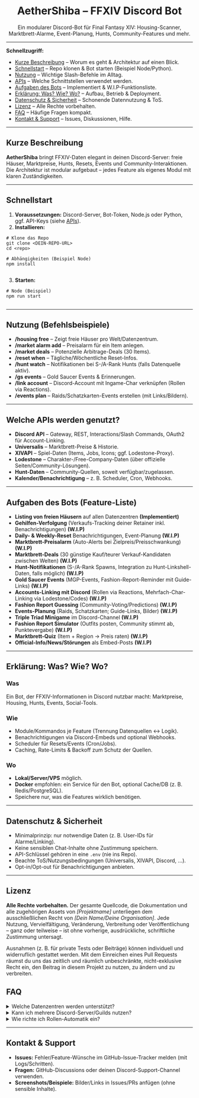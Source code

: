 <!-- README for GitHub (pure HTML, no CSS) -->

<h1 align="center">AetherShiba – FFXIV Discord Bot</h1>

<p align="center">
  Ein modularer Discord-Bot für Final Fantasy XIV: Housing-Scanner, Marktbrett-Alarme, Event-Planung, Hunts, Community-Features und mehr.
</p>

<hr>

<!-- Einfache Pagination / Schnellzugriffe mit Kurzbeschreibung -->
<nav aria-label="Schnellzugriff">
  <p><strong>Schnellzugriff:</strong></p>
  <ul>
    <li><a href="#kurz">Kurze Beschreibung</a> – Worum es geht & Architektur auf einen Blick.</li>
    <li><a href="#schnellstart">Schnellstart</a> – Repo klonen & Bot starten (Beispiel Node/Python).</li>
    <li><a href="#nutzung">Nutzung</a> – Wichtige Slash-Befehle im Alltag.</li>
    <li><a href="#apis">APIs</a> – Welche Schnittstellen verwendet werden.</li>
    <li><a href="#features">Aufgaben des Bots</a> – Implementiert & W.I.P-Funktionsliste.</li>
    <li><a href="#wie-wo">Erklärung: Was? Wie? Wo?</a> – Aufbau, Betrieb & Deployment.</li>
    <li><a href="#daten">Datenschutz & Sicherheit</a> – Schonende Datennutzung & ToS.</li>
    <li><a href="#lizenz">Lizenz</a> – Alle Rechte vorbehalten.</li>
    <li><a href="#faq">FAQ</a> – Häufige Fragen kompakt.</li>
    <li><a href="#kontakt">Kontakt & Support</a> – Issues, Diskussionen, Hilfe.</li>
  </ul>
</nav>

<hr>

<h2 id="kurz">Kurze Beschreibung</h2>
<p>
  <strong>AetherShiba</strong> bringt FFXIV-Daten elegant in deinen Discord-Server: freie Häuser, Marktpreise, Hunts, Resets, Events
  und Community-Interaktionen. Die Architektur ist modular aufgebaut – jedes Feature als eigenes Modul mit klaren Zuständigkeiten.
</p>

<hr>

<h2 id="schnellstart">Schnellstart</h2>
<ol>
  <li><strong>Voraussetzungen:</strong> Discord-Server, Bot-Token, Node.js oder Python, ggf. API-Keys (siehe <a href="#apis">APIs</a>).</li>
  <li><strong>Installieren:</strong></li>
</ol>

<pre><code># Klone das Repo
git clone &lt;DEIN-REPO-URL&gt;
cd &lt;repo&gt;

# Abhängigkeiten (Beispiel Node)
npm install

</code></pre>

<ol start="3">
  <li><strong>Starten:</strong></li>
</ol>

<pre><code># Node (Beispiel)
npm run start

</code></pre>

<hr>

<h2 id="nutzung">Nutzung (Befehlsbeispiele)</h2>
<ul>
  <li><strong>/housing free</strong> – Zeigt freie Häuser pro Welt/Datenzentrum.</li>
  <li><strong>/market alarm add</strong> – Preisalarm für ein Item anlegen.</li>
  <li><strong>/market deals</strong> – Potenzielle Arbitrage-Deals (30 Items).</li>
  <li><strong>/reset when</strong> – Tägliche/Wöchentliche Reset-Infos.</li>
  <li><strong>/hunt watch</strong> – Notifikationen bei S-/A-Rank Hunts (falls Datenquelle aktiv).</li>
  <li><strong>/gs events</strong> – Gold Saucer Events & Erinnerungen.</li>
  <li><strong>/link account</strong> – Discord-Account mit Ingame-Char verknüpfen (Rollen via Reactions).</li>
  <li><strong>/events plan</strong> – Raids/Schatzkarten-Events erstellen (mit Links/Bildern).</li>
</ul>

<hr>

<h2 id="apis">Welche APIs werden genutzt?</h2>
<ul>
  <li><strong>Discord API</strong> – Gateway, REST, Interactions/Slash Commands, OAuth2 für Account-Linking.</li>
  <li><strong>Universalis</strong> – Marktbrett-Preise & Historie.</li>
  <li><strong>XIVAPI</strong> – Spiel-Daten (Items, Jobs, Icons; ggf. Lodestone-Proxy).</li>
  <li><strong>Lodestone</strong> – Charakter-/Free-Company-Daten (über offizielle Seiten/Community-Lösungen).</li>
  <li><strong>Hunt-Daten</strong> – Community-Quellen, soweit verfügbar/zugelassen.</li>
  <li><strong>Kalender/Benachrichtigung</strong> – z. B. Scheduler, Cron, Webhooks.</li>
</ul>

<hr>

<h2 id="features">Aufgaben des Bots (Feature-Liste)</h2>
<ul>
  <li><strong>Listing von freien Häusern</strong> auf allen Datenzentren <strong>(Implementiert)</strong></li>
  <li><strong>Gehilfen-Verfolgung</strong> (Verkaufs-Tracking deiner Retainer inkl. Benachrichtigungen) <strong>(W.I.P)</strong></li>
  <li><strong>Daily- & Weekly-Reset</strong> Benachrichtigungen, Event-Planung <strong>(W.I.P)</strong></li>
  <li><strong>Marktbrett-Preisalarm</strong> (Auto-Alerts bei Zielpreis/Preisschwankung) <strong>(W.I.P)</strong></li>
  <li><strong>Marktbrett-Deals</strong> (30 günstige Kauf/teurer Verkauf-Kandidaten zwischen Welten) <strong>(W.I.P)</strong></li>
  <li><strong>Hunt-Notifikationen</strong> (S-/A-Rank Spawns, Integration zu Hunt-Linkshell-Daten, falls möglich) <strong>(W.I.P)</strong></li>
  <li><strong>Gold Saucer Events</strong> (MGP-Events, Fashion-Report-Reminder mit Guide-Links) <strong>(W.I.P)</strong></li>
  <li><strong>Accounts-Linking mit Discord</strong> (Rollen via Reactions, Mehrfach-Char-Linking via Lodestone/Codes) <strong>(W.I.P)</strong></li>
  <li><strong>Fashion Report Guessing</strong> (Community-Voting/Predictions) <strong>(W.I.P)</strong></li>
  <li><strong>Events-Planung</strong> (Raids, Schatzkarten; Guide-Links, Bilder) <strong>(W.I.P)</strong></li>
  <li><strong>Triple Triad Minigame</strong> im Discord-Channel <strong>(W.I.P)</strong></li>
  <li><strong>Fashion Report Simulator</strong> (Outfits posten, Community stimmt ab, Punktevergabe) <strong>(W.I.P)</strong></li>
  <li><strong>Marktbrett-Quiz</strong> (Item + Region → Preis raten) <strong>(W.I.P)</strong></li>
  <li><strong>Official-Info/News/Störungen</strong> als Embed-Posts <strong>(W.I.P)</strong></li>
</ul>

<hr>

<h2 id="wie-wo">Erklärung: Was? Wie? Wo?</h2>

<h3>Was</h3>
<p>Ein Bot, der FFXIV-Informationen in Discord nutzbar macht: Marktpreise, Housing, Hunts, Events, Social-Tools.</p>

<h3>Wie</h3>
<ul>
  <li>Module/Kommandos je Feature (Trennung Datenquellen ↔ Logik).</li>
  <li>Benachrichtigungen via Discord-Embeds und optional Webhooks.</li>
  <li>Scheduler für Resets/Events (Cron/Jobs).</li>
  <li>Caching, Rate-Limits & Backoff zum Schutz der Quellen.</li>
</ul>

<h3>Wo</h3>
<ul>
  <li><strong>Lokal/Server/VPS</strong> möglich.</li>
  <li><strong>Docker</strong> empfohlen: ein Service für den Bot, optional Cache/DB (z. B. Redis/PostgreSQL).</li>
  <li>Speichere nur, was die Features wirklich benötigen.</li>
</ul>

<hr>

<h2 id="daten">Datenschutz & Sicherheit</h2>
<ul>
  <li>Minimalprinzip: nur notwendige Daten (z. B. User-IDs für Alarme/Linking).</li>
  <li>Keine sensiblen Chat-Inhalte ohne Zustimmung speichern.</li>
  <li>API-Schlüssel gehören in eine <code>.env</code> (nie ins Repo).</li>
  <li>Beachte ToS/Nutzungsbedingungen (Universalis, XIVAPI, Discord, …).</li>
  <li>Opt-in/Opt-out für Benachrichtigungen anbieten.</li>
</ul>

<hr>

<h2 id="lizenz">Lizenz</h2>
<p><strong>Alle Rechte vorbehalten.</strong> Der gesamte Quellcode, die Dokumentation und alle zugehörigen Assets von <em>[Projektname]</em>
unterliegen dem ausschließlichen Recht von <em>[Dein Name/Deine Organisation]</em>. Jede Nutzung, Vervielfältigung, Veränderung,
Verbreitung oder Veröffentlichung – ganz oder teilweise – ist ohne vorherige, ausdrückliche, schriftliche Zustimmung untersagt.</p>
<p>Ausnahmen (z. B. für private Tests oder Beiträge) können individuell und widerruflich gestattet werden.
Mit dem Einreichen eines Pull Requests räumst du uns das zeitlich und räumlich unbeschränkte, nicht-exklusive Recht ein,
den Beitrag in diesem Projekt zu nutzen, zu ändern und zu verbreiten.</p>

<h2 id="faq">FAQ</h2>
<details>
  <summary>Welche Datenzentren werden unterstützt?</summary>
  <p>Alle öffentlichen Datenzentren, sofern die genutzten APIs diese abdecken. Standard-DC kann projektspezifisch gesetzt werden.</p>
</details>
<details>
  <summary>Kann ich mehrere Discord-Server/Guilds nutzen?</summary>
  <p>Ja – der Bot kann für mehrere Guilds bereitgestellt werden.</p>
</details>
<details>
  <summary>Wie richte ich Rollen-Automatik ein?</summary>
  <p>Account-Linking aktivieren, Reactions konfigurieren und Mapping (z. B. Tank/Healer/DPS) definieren.</p>
</details>

<hr>

<h2 id="kontakt">Kontakt & Support</h2>
<ul>
  <li><strong>Issues:</strong> Fehler/Feature-Wünsche im GitHub-Issue-Tracker melden (mit Logs/Schritten).</li>
  <li><strong>Fragen:</strong> GitHub-Discussions oder deinen Discord-Support-Channel verwenden.</li>
  <li><strong>Screenshots/Beispiele:</strong> Bilder/Links in Issues/PRs anfügen (ohne sensible Inhalte).</li>
</ul>
